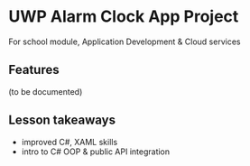 # UWP Alarm Clock App Project 
For school module, Application Development & Cloud services

## Features
(to be documented)

## Lesson takeaways
- improved C#, XAML skills
- intro to C# OOP & public API integration
